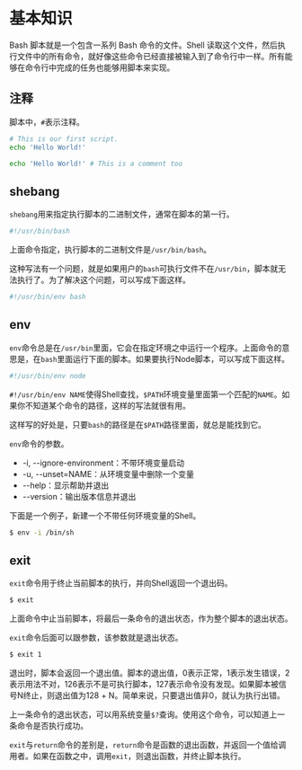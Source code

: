# 基本知识

Bash 脚本就是一个包含一系列 Bash 命令的文件。Shell 读取这个文件，然后执行文件中的所有命令，就好像这些命令已经直接被输入到了命令行中一样。所有能够在命令行中完成的任务也能够用脚本来实现。

## 注释

脚本中，`#`表示注释。

```bash
# This is our first script.
echo 'Hello World!'

echo 'Hello World!' # This is a comment too
```

## shebang

`shebang`用来指定执行脚本的二进制文件，通常在脚本的第一行。

```bash
#!/usr/bin/bash
```

上面命令指定，执行脚本的二进制文件是`/usr/bin/bash`。

这种写法有一个问题，就是如果用户的`bash`可执行文件不在`/usr/bin`，脚本就无法执行了。为了解决这个问题，可以写成下面这样。

```bash
#!/usr/bin/env bash
```

## env

`env`命令总是在`/usr/bin`里面，它会在指定环境之中运行一个程序。上面命令的意思是，在`bash`里面运行下面的脚本。如果要执行Node脚本，可以写成下面这样。

```bash
#!/usr/bin/env node
```

`#!/usr/bin/env NAME`使得Shell查找，`$PATH`环境变量里面第一个匹配的`NAME`。如果你不知道某个命令的路径，这样的写法就很有用。

这样写的好处是，只要`bash`的路径是在`$PATH`路径里面，就总是能找到它。

`env`命令的参数。

- -i, --ignore-environment：不带环境变量启动
- -u, --unset=NAME：从环境变量中删除一个变量
- --help：显示帮助并退出
- --version：输出版本信息并退出

下面是一个例子，新建一个不带任何环境变量的Shell。

```bash
$ env -i /bin/sh
```

## exit

`exit`命令用于终止当前脚本的执行，并向Shell返回一个退出码。

```bash
$ exit
```

上面命令中止当前脚本，将最后一条命令的退出状态，作为整个脚本的退出状态。

`exit`命令后面可以跟参数，该参数就是退出状态。

```bash
$ exit 1
```

退出时，脚本会返回一个退出值。脚本的退出值，0表示正常，1表示发生错误，2表示用法不对，126表示不是可执行脚本，127表示命令没有发现。如果脚本被信号N终止，则退出值为128 + N。简单来说，只要退出值非0，就认为执行出错。

上一条命令的退出状态，可以用系统变量`$?`查询。使用这个命令，可以知道上一条命令是否执行成功。

`exit`与`return`命令的差别是，`return`命令是函数的退出函数，并返回一个值给调用者。如果在函数之中，调用`exit`，则退出函数，并终止脚本执行。
